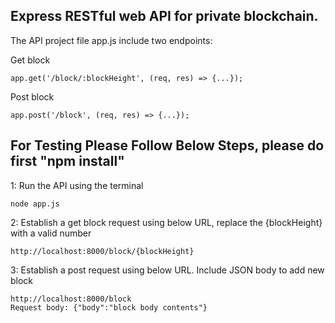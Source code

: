 
## Express RESTful web API for private blockchain. 
The API project file app.js include two endpoints:

Get block
```
app.get('/block/:blockHeight', (req, res) => {...});
```
Post block
```
app.post('/block', (req, res) => {...});
```

## For Testing Please Follow Below Steps, please do first "npm install"

1: Run the API using the terminal
```
node app.js
```
2: Establish a get block request using below URL, replace the {blockHeight} with a valid number
```
http://localhost:8000/block/{blockHeight}
```
3: Establish a post request using below URL. Include JSON body to add new block
```
http://localhost:8000/block
Request body: {"body":"block body contents"}
```




